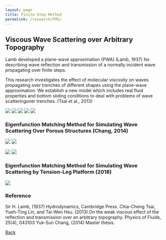 ```yaml
---
layout: page
title: Finite Step Method 
permalink: /research/FMS/
---
```

## Viscous Wave Scattering over Arbitrary Topography

Lamb developed a plane-wave approximation (PWA) (Lamb, 1937) for describing wave reflection and transmission of a normally incident wave propagating over finite steps.

This research investigates the effect of molecular viscosity on waves propagating over trenches of different shapes using the plane-wave approximation. We establish a new model which includes real fluid properties and bottom sliding conditions to deal with problems of wave scatteringover trenches. (Tsal et al., 2013)

<img src="https://static.wixstatic.com/media/d19f46_59e1f9e06f884e379bdc1bff53959920.png/v1/fill/w_628,h_315,al_c,lg_1,q_85/d19f46_59e1f9e06f884e379bdc1bff53959920.webp">
<img src="https://static.wixstatic.com/media/d19f46_6518d94bccfe48f2860bf24cdcb003bd.png/v1/fill/w_504,h_343,al_c,q_85,usm_0.66_1.00_0.01/d19f46_6518d94bccfe48f2860bf24cdcb003bd.webp"> <img src="https://static.wixstatic.com/media/d19f46_e471c4e4cc7647d295203882b2f7f3a8.png/v1/fill/w_456,h_456,al_c,lg_1,q_85/d19f46_e471c4e4cc7647d295203882b2f7f3a8.webp">
<img src="https://static.wixstatic.com/media/d19f46_ba5b622bebac44319af7eb762a08ffdd.png/v1/fill/w_504,h_436,al_c,q_85,usm_0.66_1.00_0.01/d19f46_ba5b622bebac44319af7eb762a08ffdd.webp"> <img src="https://static.wixstatic.com/media/d19f46_a49d6db7baa744f3b8c8336cb7227726.png/v1/fill/w_551,h_420,al_c,lg_1,q_85/d19f46_a49d6db7baa744f3b8c8336cb7227726.webp">

### Eigenfunction Matching Method for Simulating Wave Scattering Over Porous Structures (Chang, 2014)

<img src="https://static.wixstatic.com/media/d19f46_e8a79baf72fa427bafc0f3de94e23912.png/v1/fill/w_425,h_289,al_c,q_85,usm_0.66_1.00_0.01/d19f46_e8a79baf72fa427bafc0f3de94e23912.webp"> <img src="https://static.wixstatic.com/media/d19f46_06922c3f44634fcba74af438d26c874b.png/v1/fill/w_724,h_289,al_c,q_85,usm_0.66_1.00_0.01/d19f46_06922c3f44634fcba74af438d26c874b.webp">

<img src="https://static.wixstatic.com/media/d19f46_7ed9c79f68c84edebd50f014d91f1f3d.png/v1/fill/w_594,h_335,al_c,lg_1,q_85/d19f46_7ed9c79f68c84edebd50f014d91f1f3d.webp"> <img src="https://static.wixstatic.com/media/d19f46_3fdd74304443428ea6c05b0e7493ed88.png/v1/fill/w_608,h_340,al_c,lg_1,q_85/d19f46_3fdd74304443428ea6c05b0e7493ed88.webp">

### Eigenfunction Matching Method for  Simulating Wave Scattering by Tension-Leg Platform (2018)

<img src="https://static.wixstatic.com/media/d19f46_e1cb58de1f8642b683af0765684dfc43~mv2.png/v1/fill/w_750,h_634,al_c,q_90,usm_0.66_1.00_0.01/%E6%9C%AA%E5%91%BD%E5%90%8D.webp">

### Reference
Sir H. Lamb, (1937) Hydrodynamics, Cambridge Press.
Chia-Cheng Tsai, Yueh-Ting Lin, and Tai-Wen Hsu. (2013).On the weak viscous effect of the reflection and transmission over an arbitrary topography. Physics of Fluids, 25(4), 043103
Yuk-Sun Chang, (2014) Master thesis.

[Back](https://finitetsai.github.io/research)
